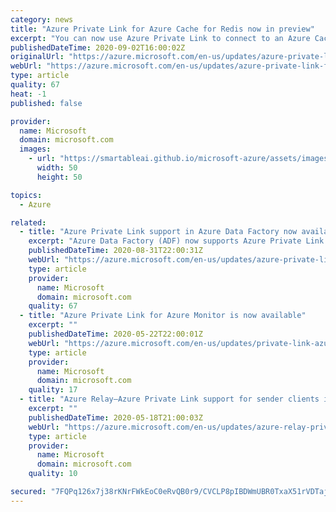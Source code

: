 ```yaml
---
category: news
title: "Azure Private Link for Azure Cache for Redis now in preview"
excerpt: "You can now use Azure Private Link to connect to an Azure Cache for Redis instance from your virtual network via a private endpoint, which is assigned a private IP address in a subnet within the virtual network."
publishedDateTime: 2020-09-02T16:00:02Z
originalUrl: "https://azure.microsoft.com/en-us/updates/azure-private-link-for-azure-cache-for-redis-now-in-preview/"
webUrl: "https://azure.microsoft.com/en-us/updates/azure-private-link-for-azure-cache-for-redis-now-in-preview/"
type: article
quality: 67
heat: -1
published: false

provider:
  name: Microsoft
  domain: microsoft.com
  images:
    - url: "https://smartableai.github.io/microsoft-azure/assets/images/organizations/microsoft.com-50x50.jpg"
      width: 50
      height: 50

topics:
  - Azure

related:
  - title: "Azure Private Link support in Azure Data Factory now available"
    excerpt: "Azure Data Factory (ADF) now supports Azure Private Link. "
    publishedDateTime: 2020-08-31T22:00:31Z
    webUrl: "https://azure.microsoft.com/en-us/updates/azure-private-link-support-in-azure-data-factory-now-available/"
    type: article
    provider:
      name: Microsoft
      domain: microsoft.com
    quality: 67
  - title: "Azure Private Link for Azure Monitor is now available"
    excerpt: ""
    publishedDateTime: 2020-05-22T22:00:01Z
    webUrl: "https://azure.microsoft.com/en-us/updates/private-link-azure-monitor-is-now-available/"
    type: article
    provider:
      name: Microsoft
      domain: microsoft.com
    quality: 17
  - title: "Azure Relay—Azure Private Link support for sender clients is now available in preview"
    excerpt: ""
    publishedDateTime: 2020-05-18T21:00:03Z
    webUrl: "https://azure.microsoft.com/en-us/updates/azure-relay-private-link-support-preview/"
    type: article
    provider:
      name: Microsoft
      domain: microsoft.com
    quality: 10

secured: "7FQPq126x7j38rKNrFWkEoC0eRvQB0r9/CVCLP8pIBDWmUBR0TxaX51rVDTaj4kKnqQY+4Hk8s2uG0kq3gTLmzB18TlOWnBLLzlIWIOUCULW3zyWb9DWw3zNTnLodvWfUNFc6nc8vBVH+B1M+3ecTvVpiSvLxbbmCFjkcvyUm9UUwqzEPmHNR741c0ncaFR4mI64EEIQ7DzMmthEpxx+CFCDrIeJEbf30i8XHWh+g517BUFX8630dfIBk1KqCbl3Hpjr1pZ5Gp4dOdoyWjbOhUJ3I6F3916FXQvaswx5ql456SMGJIo2W06TaTJ11gNuWC4BDHleJ05trhYR88rCjZMYZAAi4Hd+SR/pbFxmLIY=;iJpS2eRQaOUdqJ6G/4fw3Q=="
---
```


